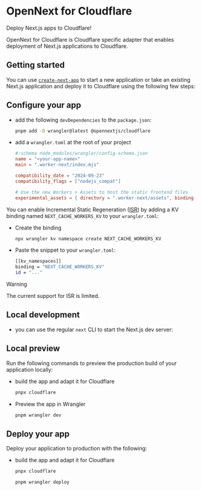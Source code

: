 # OpenNext for Cloudflare

Deploy Next.js apps to Cloudflare!

OpenNext for Cloudflare is Cloudflare specific adapter that enables deployment of Next.js applications to Cloudflare.

## Getting started

You can use [`create-next-app`](https://nextjs.org/docs/pages/api-reference/cli/create-next-app) to start a new application or take an existing Next.js application and deploy it to Cloudflare using the following few steps:

## Configure your app

- add the following `devDependencies` to the `package.json`:

  ```bash
  pnpm add -D wrangler@latest @opennextjs/cloudflare
  ```

- add a `wrangler.toml` at the root of your project

  ```toml
  #:schema node_modules/wrangler/config-schema.json
  name = "<your-app-name>"
  main = ".worker-next/index.mjs"

  compatibility_date = "2024-09-23"
  compatibility_flags = ["nodejs_compat"]

  # Use the new Workers + Assets to host the static frontend files
  experimental_assets = { directory = ".worker-next/assets", binding = "ASSETS" }
  ```

You can enable Incremental Static Regeneration ([ISR](https://nextjs.org/docs/app/building-your-application/data-fetching/incremental-static-regeneration)) by adding a KV binding named `NEXT_CACHE_WORKERS_KV` to your `wrangler.toml`:

- Create the binding

  ```bash
  npx wrangler kv namespace create NEXT_CACHE_WORKERS_KV
  ```

- Paste the snippet to your `wrangler.toml`:

  ```bash
  [[kv_namespaces]]
  binding = "NEXT_CACHE_WORKERS_KV"
  id = "..."
  ```

> [!WARNING]
> The current support for ISR is limited.

## Local development

- you can use the regular `next` CLI to start the Next.js dev server:

## Local preview

Run the following commands to preview the production build of your application locally:

- build the app and adapt it for Cloudflare

  ```bash
  pnpx cloudflare
  ```

- Preview the app in Wrangler

  ```bash
  pnpm wrangler dev
  ```

## Deploy your app

Deploy your application to production with the following:

- build the app and adapt it for Cloudflare

  ```bash
  pnpx cloudflare
  ```

  ```bash
  pnpm wrangler deploy
  ```
